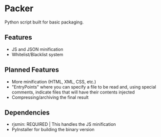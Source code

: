 # Packer
Python script built for basic packaging.

## Features
- JS and JSON minification
- Whitelist/Blacklist system

## Planned Features
- More minification (HTML, XML, CSS, etc.)
- "EntryPoints" where you can specify a file to be read and, using special comments, indicate files that will have their contents injected
- Compressing/archiving the final result

## Dependencies
- rjsmin: REQUIRED | This handles the JS minification
- PyInstaller for building the binary version